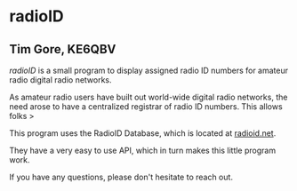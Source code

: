 # radioID
## Tim Gore, KE6QBV

*radioID* is a small program to display assigned radio ID numbers for amateur radio digital radio networks.

As amateur radio users have built out world-wide digital radio networks, the need arose to have a centralized registrar of radio ID numbers. This allows folks >

This program uses the RadioID Database, which is located at [radioid.net](https://www.radioid.net/).

They have a very easy to use API, which in turn makes this little program work.

If you have any questions, please don't hesitate to reach out.
